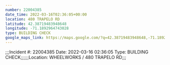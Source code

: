 ```yaml
---
number: 22004385
date_time: 2022-03-16T02:36:05+00:00
location: 480 TRAPELO RD
latitude: 42.38719483948648
longitude: -71.1892964743028
type: BUILDING CHECK
google_maps_link: https://maps.google.com/?q=42.38719483948648,-71.1892964743028
---
```


;;;Incident #: 22004385  Date: 2022-03-16 02:36:05  Type: BUILDING CHECK;;;;;;Location: WHEELWORKS / 480 TRAPELO RD;;;
